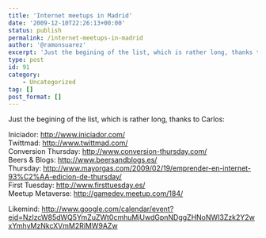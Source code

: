 ```yaml
---
title: 'Internet meetups in Madrid'
date: '2009-12-10T22:26:13+00:00'
status: publish
permalink: /internet-meetups-in-madrid
author: '@ramonsuarez'
excerpt: 'Just the begining of the list, which is rather long, thanks to Carlos: Iniciador: http://www.iniciador.com/ Twittmad: http://www.twittmad.com/ Conversion Thursday: http://www.conversion-thursday.com/ Beers &amp; Blogs: http://www.beersandblogs.es/ Thu...'
type: post
id: 91
category:
    - Uncategorized
tag: []
post_format: []
---
```

Just the begining of the list, which is rather long, thanks to Carlos:

Iniciador: <http://www.iniciador.com/>  
 Twittmad: <http://www.twittmad.com/>  
 Conversion Thursday: <http://www.conversion-thursday.com/>  
 Beers &amp; Blogs: <http://www.beersandblogs.es/>  
 Thursday: <http://www.mayorgas.com/2009/02/19/emprender-en-internet-93%C2%AA-edicion-de-thursday/>  
 First Tuesday: <http://www.firsttuesday.es/>  
 Meetup Metaverse: <http://gamedev.meetup.com/184/>

[](http://gamedev.meetup.com/184/) Likemind: <http://www.google.com/calendar/event?eid=NzIzcW85dWQ5YmZuZWt0cmhuMjUwdGpnNDggZHNoNWI3Zzk2Y2wxYmhyMzNkcXVmM2RiMW9AZw>